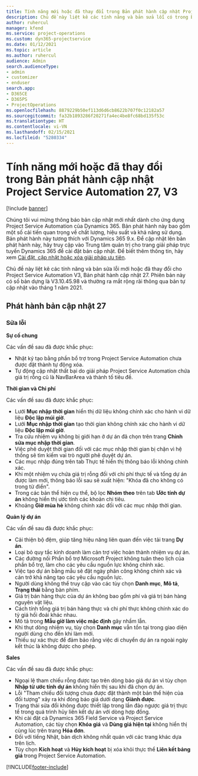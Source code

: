 ```yaml
---
title: Tính năng mới hoặc đã thay đổi trong Bản phát hành cập nhật Project Service Automation 27, V3
description: Chủ đề này liệt kê các tính năng và bản sửa lỗi có trong Bản phát hành cập nhật Project Service Automation 27, V3.
author: ruhercul
manager: kfend
ms.service: project-operations
ms.custom: dyn365-projectservice
ms.date: 01/12/2021
ms.topic: article
ms.author: ruhercul
audience: Admin
search.audienceType:
- admin
- customizer
- enduser
search.app:
- D365CE
- D365PS
- ProjectOperations
ms.openlocfilehash: 8879229b50ef113d6d6cb8622b707f0c12182a57
ms.sourcegitcommit: fa32b1893286f20271fa4ec4be8fc68bd135f53c
ms.translationtype: HT
ms.contentlocale: vi-VN
ms.lasthandoff: 02/15/2021
ms.locfileid: "5280334"
---
```

# <a name="whats-new-or-changed-in-project-service-automation-update-release-27-v3"></a>Tính năng mới hoặc đã thay đổi trong Bản phát hành cập nhật Project Service Automation 27, V3

[!include [banner](../includes/psa-now-project-operations.md)]

Chúng tôi vui mừng thông báo bản cập nhật mới nhất dành cho ứng dụng Project Service Automation của Dynamics 365. Bản phát hành này bao gồm một số cải tiến quan trọng về chất lượng, hiệu suất và khả năng sử dụng. Bản phát hành này tương thích với Dynamics 365 9.x. Để cập nhật lên bản phát hành này, hãy truy cập vào Trung tâm quản trị cho trang giải pháp trực tuyến Dynamics 365 để cài đặt bản cập nhật. Để biết thêm thông tin, hãy xem [Cài đặt, cập nhật hoặc xóa giải pháp ưu tiên](https://docs.microsoft.com/power-platform/admin/install-remove-preferred-solution).

Chủ đề này liệt kê các tính năng và bản sửa lỗi mới hoặc đã thay đổi cho Project Service Automation V3, Bản phát hành cập nhật 27. Phiên bản này có số bản dựng là V3.10.45.98 và thường ra mắt rộng rãi thông qua bản tự cập nhật vào tháng 1 năm 2021.

## <a name="update-release-27"></a>Phát hành bản cập nhật 27

### <a name="bug-fixes"></a>Sửa lỗi

**Sự cố chung**

Các vấn đề sau đã được khắc phục:

- Nhật ký tạo bằng phần bổ trợ trong Project Service Automation chưa được đặt thành tự động xóa.
- Tự động cập nhật thất bại do giải pháp Project Service Automation chứa giá trị rỗng cũ là NavBarArea và thành tố tiêu đề.

**Thời gian và Chi phí**

Các vấn đề sau đã được khắc phục:

- Lưới **Mục nhập thời gian** hiển thị dữ liệu không chính xác cho hành vi dữ liệu **Độc lập múi giờ**.
- Lưới **Mục nhập thời gian** tạo thời gian không chính xác cho hành vi dữ liệu **Độc lập múi giờ**.
- Tra cứu nhiệm vụ không bị giới hạn ở dự án đã chọn trên trang **Chỉnh sửa mục nhập thời gian**.
- Việc phê duyệt thời gian đối với các mục nhập thời gian bị chặn vì hệ thống sẽ tìm kiếm vai trò người phê duyệt dự án.
- Các mục nhập đúng trên tab Thực tế hiển thị thông báo lỗi không chính xác.
- Khi một nhiệm vụ chứa giá trị rỗng đối với chi phí thực tế và tổng dự án được làm mới, thông báo lỗi sau sẽ xuất hiện: "Khóa đã cho không có trong từ điển".
- Trong các bản thể hiện cụ thể, bộ lọc **Nhóm theo** trên tab **Ước tính dự án** không hiển thị ước tính các khoản chi tiêu.
- Khoảng **Giờ mùa hè** không chính xác đối với các mục nhập thời gian.

**Quản lý dự án**

Các vấn đề sau đã được khắc phục:

- Cải thiện bộ đệm, giúp tăng hiệu năng liên quan đến việc tải trang **Dự án**.
- Loại bỏ quy tắc kinh doanh làm cản trợ việc hoàn thành nhiệm vụ dự án.
- Các đường nối Phần bổ trợ Microsoft Project không tuân theo lịch của phần bổ trợ, làm cho các yêu cầu nguồn lực không chính xác.
- Việc tạo dự án bằng mẫu sẽ đặt ngày phân công không chính xác và cản trở khả năng tạo các yêu cầu nguồn lực.
- Người dùng không thể truy cập vào các tùy chọn **Danh mục**, **Mô tả**, **Trạng thái** bằng bàn phím.
- Giá trị bán hàng thực của dự án không bao gồm phí và giá trị bán hàng nguyên vật liệu.
- Cách tính tổng giá trị bán hàng thực và chi phí thực không chính xác do tỷ giá hối đoái khác nhau.
- Mô tả trong **Mẫu giờ làm việc mặc định** gây nhầm lẫn.
- Khi thụt dòng nhiệm vụ, tùy chọn **Danh mục** vẫn tồn tại trong giao diện người dùng cho đến khi làm mới.
- Thiếu sự xác thực để đảm bảo rằng việc di chuyển dự án ra ngoài ngày kết thúc là không được cho phép.

**Sales**

Các vấn đề sau đã được khắc phục:

- Ngoại lệ tham chiếu rỗng được tạo trên dòng báo giá dự án vì tùy chọn **Nhập từ ước tính dự án** không hiển thị sau khi đã chọn dự án.
- Lỗi "Tham chiếu đối tượng chưa được đặt thành một bản thể hiện của đối tượng" xảy ra khi đóng báo giá dưới dạng **Giành được**.
- Trạng thái sửa đổi không được thiết lập trong lần đảo ngược giá trị thực tế trong quá trình hủy liên kết dự án với dòng hợp đồng.
- Khi cài đặt cả Dynamics 365 Field Service và Project Service Automation, các tùy chọn **Khóa giá** và **Dùng giá hiện tại** không hiển thị cùng lúc trên trang **Hóa đơn**.
- Đối với tiếng Nhật, bản dịch không nhất quán với các trang khác dựa trên lịch.
- Tùy chọn **Kích hoạt** và **Hủy kích hoạt** bị xóa khỏi thực thể **Liên kết bảng giá** trong Project Service Automation.


[!INCLUDE[footer-include](../includes/footer-banner.md)]